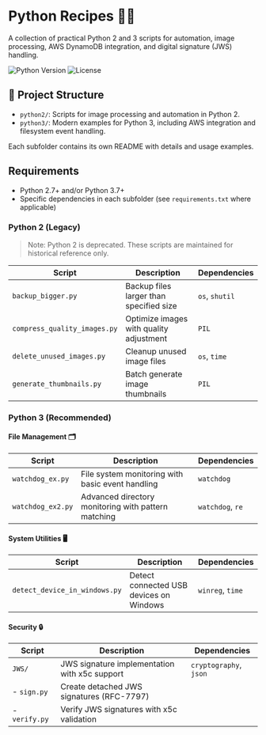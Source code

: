 # Python Recipes 🐍🍴

A collection of practical Python 2 and 3 scripts for automation, image processing, AWS DynamoDB integration, and digital signature (JWS) handling.

![Python Version](https://img.shields.io/badge/python-2.7%20%7C%203.6+-blue.svg)
![License](https://img.shields.io/badge/license-MIT-green.svg)

## 📁 Project Structure

- `python2/`: Scripts for image processing and automation in Python 2.
- `python3/`: Modern examples for Python 3, including AWS integration and filesystem event handling.

Each subfolder contains its own README with details and usage examples.

## Requirements

- Python 2.7+ and/or Python 3.7+
- Specific dependencies in each subfolder (see `requirements.txt` where applicable)

### Python 2 (Legacy)
> Note: Python 2 is deprecated. These scripts are maintained for historical reference only.

| Script | Description | Dependencies |
|--------|-------------|--------------|
| `backup_bigger.py` | Backup files larger than specified size | `os`, `shutil` |
| `compress_quality_images.py` | Optimize images with quality adjustment | `PIL` |
| `delete_unused_images.py` | Cleanup unused image files | `os`, `time` |
| `generate_thumbnails.py` | Batch generate image thumbnails | `PIL` |

### Python 3 (Recommended)

#### File Management 🗂️
| Script | Description | Dependencies |
|--------|-------------|--------------|
| `watchdog_ex.py` | File system monitoring with basic event handling | `watchdog` |
| `watchdog_ex2.py` | Advanced directory monitoring with pattern matching | `watchdog`, `re` |

#### System Utilities 🖥️
| Script | Description | Dependencies |
|--------|-------------|--------------|
| `detect_device_in_windows.py` | Detect connected USB devices on Windows | `winreg`, `time` |

#### Security 🔒
| Script | Description | Dependencies |
|--------|-------------|--------------|
| `JWS/` | JWS signature implementation with x5c support | `cryptography`, `json` |
| - `sign.py` | Create detached JWS signatures (RFC-7797) |  |
| - `verify.py` | Verify JWS signatures with x5c validation |  |
